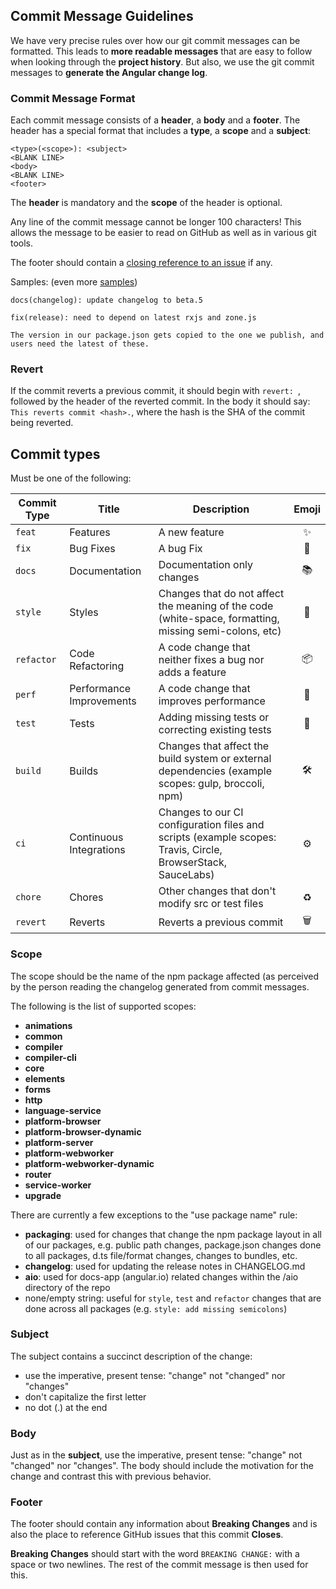## <a name="commit"></a> Commit Message Guidelines

We have very precise rules over how our git commit messages can be formatted.  This leads to **more
readable messages** that are easy to follow when looking through the **project history**.  But also,
we use the git commit messages to **generate the Angular change log**.

### Commit Message Format
Each commit message consists of a **header**, a **body** and a **footer**.  The header has a special
format that includes a **type**, a **scope** and a **subject**:

```
<type>(<scope>): <subject>
<BLANK LINE>
<body>
<BLANK LINE>
<footer>
```

The **header** is mandatory and the **scope** of the header is optional.

Any line of the commit message cannot be longer 100 characters! This allows the message to be easier
to read on GitHub as well as in various git tools.

The footer should contain a [closing reference to an issue](https://help.github.com/articles/closing-issues-via-commit-messages/) if any.

Samples: (even more [samples](https://github.com/angular/angular/commits/master))

```
docs(changelog): update changelog to beta.5
```
```
fix(release): need to depend on latest rxjs and zone.js

The version in our package.json gets copied to the one we publish, and users need the latest of these.
```

### Revert
If the commit reverts a previous commit, it should begin with `revert: `, followed by the header of the reverted commit. In the body it should say: `This reverts commit <hash>.`, where the hash is the SHA of the commit being reverted.

## Commit types
Must be one of the following:

| Commit Type | Title                    | Description                                                                                                 | Emoji |
|-------------|--------------------------|-------------------------------------------------------------------------------------------------------------|:-----:|
| `feat`      | Features                 | A new feature                                                                                               |  ✨  |
| `fix`       | Bug Fixes                | A bug Fix                                                                                                   |  🐛  |
| `docs`      | Documentation            | Documentation only changes                                                                                  |  📚  |
| `style`     | Styles                   | Changes that do not affect the meaning of the code (white-space, formatting, missing semi-colons, etc)      |  💎  |
| `refactor`  | Code Refactoring         | A code change that neither fixes a bug nor adds a feature                                                   |  📦  |
| `perf`      | Performance Improvements | A code change that improves performance                                                                     |  🚀  |
| `test`      | Tests                    | Adding missing tests or correcting existing tests                                                           |  🚨  |
| `build`     | Builds                   | Changes that affect the build system or external dependencies (example scopes: gulp, broccoli, npm)         |  🛠  |
| `ci`        | Continuous Integrations  | Changes to our CI configuration files and scripts (example scopes: Travis, Circle, BrowserStack, SauceLabs) |  ⚙️  |
| `chore`     | Chores                   | Other changes that don't modify src or test files                                                           |  ♻️  |
| `revert`    | Reverts                  | Reverts a previous commit                                                                                   |  🗑  |

### Scope
The scope should be the name of the npm package affected (as perceived by the person reading the changelog generated from commit messages.

The following is the list of supported scopes:

* **animations**
* **common**
* **compiler**
* **compiler-cli**
* **core**
* **elements**
* **forms**
* **http**
* **language-service**
* **platform-browser**
* **platform-browser-dynamic**
* **platform-server**
* **platform-webworker**
* **platform-webworker-dynamic**
* **router**
* **service-worker**
* **upgrade**

There are currently a few exceptions to the "use package name" rule:

* **packaging**: used for changes that change the npm package layout in all of our packages, e.g. public path changes, package.json changes done to all packages, d.ts file/format changes, changes to bundles, etc.
* **changelog**: used for updating the release notes in CHANGELOG.md
* **aio**: used for docs-app (angular.io) related changes within the /aio directory of the repo
* none/empty string: useful for `style`, `test` and `refactor` changes that are done across all packages (e.g. `style: add missing semicolons`)

### Subject
The subject contains a succinct description of the change:

* use the imperative, present tense: "change" not "changed" nor "changes"
* don't capitalize the first letter
* no dot (.) at the end

### Body
Just as in the **subject**, use the imperative, present tense: "change" not "changed" nor "changes".
The body should include the motivation for the change and contrast this with previous behavior.

### Footer
The footer should contain any information about **Breaking Changes** and is also the place to
reference GitHub issues that this commit **Closes**.

**Breaking Changes** should start with the word `BREAKING CHANGE:` with a space or two newlines. The rest of the commit message is then used for this.
